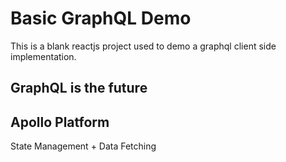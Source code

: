 # Basic GraphQL Demo

This is a blank reactjs project used to demo a graphql client side implementation.

## GraphQL is the future

## Apollo Platform

State Management + Data Fetching
